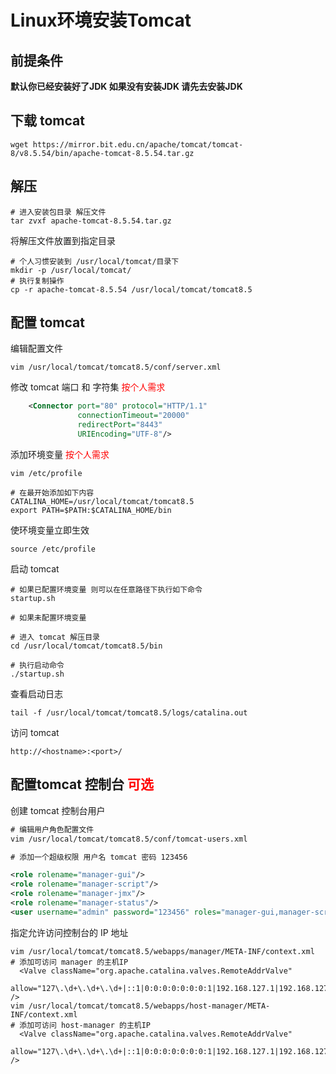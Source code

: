 # Linux环境安装Tomcat

## 前提条件
**默认你已经安装好了JDK 如果没有安装JDK  请先去安装JDK**
## 下载 tomcat
```SHELL
wget https://mirror.bit.edu.cn/apache/tomcat/tomcat-8/v8.5.54/bin/apache-tomcat-8.5.54.tar.gz
```
## 解压
```SHELL
# 进入安装包目录 解压文件
tar zvxf apache-tomcat-8.5.54.tar.gz
```
将解压文件放置到指定目录 
```SHELL
# 个人习惯安装到 /usr/local/tomcat/目录下
mkdir -p /usr/local/tomcat/
# 执行复制操作
cp -r apache-tomcat-8.5.54 /usr/local/tomcat/tomcat8.5
```
## 配置 tomcat
编辑配置文件
```SHELL
vim /usr/local/tomcat/tomcat8.5/conf/server.xml
```
修改 tomcat 端口 和 字符集  <font color="red">按个人需求</font>
```XML
    <Connector port="80" protocol="HTTP/1.1"
               connectionTimeout="20000"
               redirectPort="8443"
               URIEncoding="UTF-8"/>
```
添加环境变量 <font color="red">按个人需求</font>
```SHELL
vim /etc/profile

# 在最开始添加如下内容
CATALINA_HOME=/usr/local/tomcat/tomcat8.5
export PATH=$PATH:$CATALINA_HOME/bin
```
使环境变量立即生效
```SHELL
source /etc/profile
```
启动 tomcat 
```SHELL
# 如果已配置环境变量 则可以在任意路径下执行如下命令
startup.sh

# 如果未配置环境变量

# 进入 tomcat 解压目录
cd /usr/local/tomcat/tomcat8.5/bin

# 执行启动命令
./startup.sh
```
查看启动日志
```SHELL
tail -f /usr/local/tomcat/tomcat8.5/logs/catalina.out
```
访问 tomcat
```SHELL
http://<hostname>:<port>/
```
## 配置tomcat 控制台 <font color="red">可选</font>
创建 tomcat 控制台用户
```XML
# 编辑用户角色配置文件
vim /usr/local/tomcat/tomcat8.5/conf/tomcat-users.xml

# 添加一个超级权限 用户名 tomcat 密码 123456

<role rolename="manager-gui"/>
<role rolename="manager-script"/>
<role rolename="manager-jmx"/>
<role rolename="manager-status"/>
<user username="admin" password="123456" roles="manager-gui,manager-script,manager-jmx,manager-status"/>
```
指定允许访问控制台的 IP 地址
```SHELL
vim /usr/local/tomcat/tomcat8.5/webapps/manager/META-INF/context.xml
# 添加可访问 manager 的主机IP
  <Valve className="org.apache.catalina.valves.RemoteAddrValve"
         allow="127\.\d+\.\d+\.\d+|::1|0:0:0:0:0:0:0:1|192.168.127.1|192.168.127.111" />
vim /usr/local/tomcat/tomcat8.5/webapps/host-manager/META-INF/context.xml
# 添加可访问 host-manager 的主机IP
  <Valve className="org.apache.catalina.valves.RemoteAddrValve"
         allow="127\.\d+\.\d+\.\d+|::1|0:0:0:0:0:0:0:1|192.168.127.1|192.168.127.111" />
```

